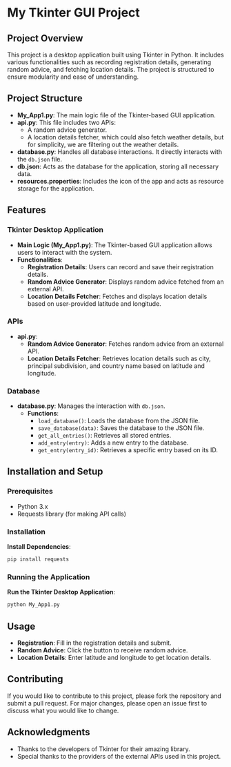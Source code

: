 # My Tkinter GUI Project

## Project Overview

This project is a desktop application built using Tkinter in Python. It includes various functionalities such as recording registration details, generating random advice, and fetching location details. The project is structured to ensure modularity and ease of understanding.

## Project Structure

- **My_App1.py**: The main logic file of the Tkinter-based GUI application.
- **api.py**: This file includes two APIs:
  - A random advice generator.
  - A location details fetcher, which could also fetch weather details, but for simplicity, we are filtering out the weather details.
- **database.py**: Handles all database interactions. It directly interacts with the `db.json` file.
- **db.json**: Acts as the database for the application, storing all necessary data.
- **resources.properties**: Includes the icon of the app and acts as resource storage for the application.

## Features

### Tkinter Desktop Application

- **Main Logic (My_App1.py)**: The Tkinter-based GUI application allows users to interact with the system.
- **Functionalities**:
  - **Registration Details**: Users can record and save their registration details.
  - **Random Advice Generator**: Displays random advice fetched from an external API.
  - **Location Details Fetcher**: Fetches and displays location details based on user-provided latitude and longitude.

### APIs

- **api.py**:
  - **Random Advice Generator**: Fetches random advice from an external API.
  - **Location Details Fetcher**: Retrieves location details such as city, principal subdivision, and country name based on latitude and longitude.

### Database

- **database.py**: Manages the interaction with `db.json`.
  - **Functions**:
    - `load_database()`: Loads the database from the JSON file.
    - `save_database(data)`: Saves the database to the JSON file.
    - `get_all_entries()`: Retrieves all stored entries.
    - `add_entry(entry)`: Adds a new entry to the database.
    - `get_entry(entry_id)`: Retrieves a specific entry based on its ID.

## Installation and Setup

### Prerequisites

- Python 3.x
- Requests library (for making API calls)

### Installation

 **Install Dependencies**:
   ```bash
   pip install requests
   ```

### Running the Application

 **Run the Tkinter Desktop Application**:
   ```bash
   python My_App1.py
   ```

## Usage

- **Registration**: Fill in the registration details and submit.
- **Random Advice**: Click the button to receive random advice.
- **Location Details**: Enter latitude and longitude to get location details.

## Contributing

If you would like to contribute to this project, please fork the repository and submit a pull request. For major changes, please open an issue first to discuss what you would like to change.

## Acknowledgments

- Thanks to the developers of Tkinter for their amazing library.
- Special thanks to the providers of the external APIs used in this project.
